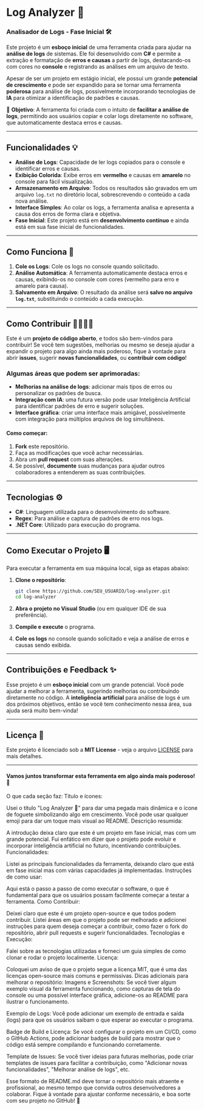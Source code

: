 # Log Analyzer 🚀

### Analisador de Logs - Fase Inicial 🛠️

Este projeto é um **esboço inicial** de uma ferramenta criada para ajudar na **análise de logs** de sistemas. Ele foi desenvolvido com **C#** e permite a extração e formatação de **erros e causas** a partir de logs, destacando-os com cores no **console** e registrando as análises em um arquivo de texto. 

Apesar de ser um projeto em estágio inicial, ele possui um grande **potencial de crescimento** e pode ser expandido para se tornar uma ferramenta **poderosa** para análise de logs, possivelmente incorporando tecnologias de **IA** para otimizar a identificação de padrões e causas.

🔧 **Objetivo**: A ferramenta foi criada com o intuito de **facilitar a análise de logs**, permitindo aos usuários copiar e colar logs diretamente no software, que automaticamente destaca erros e causas.

---

## Funcionalidades 💡

- **Análise de Logs**: Capacidade de ler logs copiados para o console e identificar erros e causas.
- **Exibição Colorida**: Exibe erros em **vermelho** e causas em **amarelo** no console para fácil visualização.
- **Armazenamento em Arquivo**: Todos os resultados são gravados em um arquivo `log.txt` no diretório local, sobrescrevendo o conteúdo a cada nova análise.
- **Interface Simples**: Ao colar os logs, a ferramenta analisa e apresenta a causa dos erros de forma clara e objetiva.
- **Fase Inicial**: Este projeto está em **desenvolvimento contínuo** e ainda está em sua fase inicial de funcionalidades.  

---

## Como Funciona 📜

1. **Cole os Logs**: Cole os logs no console quando solicitado.
2. **Análise Automática**: A ferramenta automaticamente destaca erros e causas, exibindo-os no console com cores (vermelho para erro e amarelo para causa).
3. **Salvamento em Arquivo**: O resultado da análise será **salvo no arquivo `log.txt`**, substituindo o conteúdo a cada execução.

---

## Como Contribuir 👩‍💻👨‍💻

Este é um **projeto de código aberto**, e todos são bem-vindos para contribuir! Se você tem sugestões, melhorias ou mesmo se deseja ajudar a expandir o projeto para algo ainda mais poderoso, fique à vontade para abrir **issues**, sugerir **novas funcionalidades**, ou **contribuir com código**!

### Algumas áreas que podem ser aprimoradas:
- **Melhorias na análise de logs**: adicionar mais tipos de erros ou personalizar os padrões de busca.
- **Integração com IA**: uma futura versão pode usar Inteligência Artificial para identificar padrões de erro e sugerir soluções.
- **Interface gráfica**: criar uma interface mais amigável, possivelmente com integração para múltiplos arquivos de log simultâneos.

#### Como começar:
1. **Fork** este repositório.
2. Faça as modificações que você achar necessárias.
3. Abra um **pull request** com suas alterações.
4. Se possível, **documente** suas mudanças para ajudar outros colaboradores a entenderem as suas contribuições.

---

## Tecnologias ⚙️

- **C#**: Linguagem utilizada para o desenvolvimento do software.
- **Regex**: Para análise e captura de padrões de erro nos logs.
- **.NET Core**: Utilizado para execução do programa.

---

## Como Executar o Projeto 🖥️

Para executar a ferramenta em sua máquina local, siga as etapas abaixo:

1. **Clone o repositório**:
    ```bash
    git clone https://github.com/SEU_USUARIO/log-analyzer.git
    cd log-analyzer
    ```

2. **Abra o projeto no Visual Studio** (ou em qualquer IDE de sua preferência).

3. **Compile e execute** o programa.

4. **Cole os logs** no console quando solicitado e veja a análise de erros e causas sendo exibida.

---

## Contribuições e Feedback ✨

Esse projeto é um **esboço inicial** com um grande potencial. Você pode ajudar a melhorar a ferramenta, sugerindo melhorias ou contribuindo diretamente no código. A **inteligência artificial** para análise de logs é um dos próximos objetivos, então se você tem conhecimento nessa área, sua ajuda será muito bem-vinda!

---

## Licença 📄

Este projeto é licenciado sob a **MIT License** - veja o arquivo [LICENSE](LICENSE) para mais detalhes.

---

#### Vamos juntos transformar esta ferramenta em algo ainda mais poderoso! 💪
O que cada seção faz:
Título e ícones:

Usei o título "Log Analyzer 🚀" para dar uma pegada mais dinâmica e o ícone de foguete simbolizando algo em crescimento. Você pode usar qualquer emoji para dar um toque mais visual ao README.
Descrição resumida:

A introdução deixa claro que este é um projeto em fase inicial, mas com um grande potencial. Fui enfático em dizer que o projeto pode evoluir e incorporar inteligência artificial no futuro, incentivando contribuições.
Funcionalidades:

Listei as principais funcionalidades da ferramenta, deixando claro que está em fase inicial mas com várias capacidades já implementadas.
Instruções de como usar:

Aqui está o passo a passo de como executar o software, o que é fundamental para que os usuários possam facilmente começar a testar a ferramenta.
Como Contribuir:

Deixei claro que este é um projeto open-source e que todos podem contribuir.
Listei áreas em que o projeto pode ser melhorado e adicionei instruções para quem deseja começar a contribuir, como fazer o fork do repositório, abrir pull requests e sugerir funcionalidades.
Tecnologias e Execução:

Falei sobre as tecnologias utilizadas e forneci um guia simples de como clonar e rodar o projeto localmente.
Licença:

Coloquei um aviso de que o projeto segue a licença MIT, que é uma das licenças open-source mais comuns e permissivas.
Dicas adicionais para melhorar o repositório:
Imagens e Screenshots: Se você tiver algum exemplo visual da ferramenta funcionando, como capturas de tela do console ou uma possível interface gráfica, adicione-os ao README para ilustrar o funcionamento.

Exemplo de Logs: Você pode adicionar um exemplo de entrada e saída (logs) para que os usuários saibam o que esperar ao executar o programa.

Badge de Build e Licença: Se você configurar o projeto em um CI/CD, como o GitHub Actions, pode adicionar badges de build para mostrar que o código está sempre compilando e funcionando corretamente.

Template de Issues: Se você tiver ideias para futuras melhorias, pode criar templates de issues para facilitar a contribuição, como "Adicionar novas funcionalidades", "Melhorar análise de logs", etc.

Esse formato de README.md deve tornar o repositório mais atraente e profissional, ao mesmo tempo que convida outros desenvolvedores a colaborar. Fique à vontade para ajustar conforme necessário, e boa sorte com seu projeto no GitHub! 🚀
